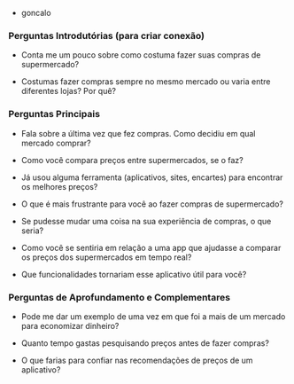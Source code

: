 - goncalo

### **Perguntas Introdutórias (para criar conexão)**  
- Conta me um pouco sobre como costuma fazer suas compras de supermercado?

- Costumas fazer compras sempre no mesmo mercado ou varia entre diferentes lojas? Por quê?  

### **Perguntas Principais**  
- Fala sobre a última vez que fez compras. Como decidiu em qual mercado comprar?

- Como você compara preços entre supermercados, se o faz? 

- Já usou alguma ferramenta (aplicativos, sites, encartes) para encontrar os melhores preços?  

- O que é mais frustrante para você ao fazer compras de supermercado?  

- Se pudesse mudar uma coisa na sua experiência de compras, o que seria?  

- Como você se sentiria em relação a uma app que ajudasse a comparar os preços dos supermercados em tempo real?

- Que funcionalidades tornariam esse aplicativo útil para você?  

### **Perguntas de Aprofundamento e Complementares**  
- Pode me dar um exemplo de uma vez em que foi a mais de um mercado para economizar dinheiro? 

- Quanto tempo gastas pesquisando preços antes de fazer compras?

- O que farias para confiar nas recomendações de preços de um aplicativo? 
